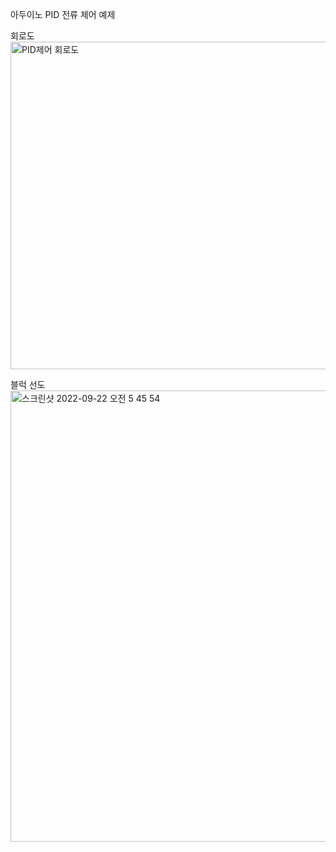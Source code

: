 
아두이노 PID 전류 제어 예제

회로도
<img width="524" alt="PID제어 회로도" src="https://user-images.githubusercontent.com/76526041/191608327-b9d0cc60-6295-4d2f-a7bd-993d7e70a725.png">


블럭 선도
<img width="722" alt="스크린샷 2022-09-22 오전 5 45 54" src="https://user-images.githubusercontent.com/76526041/191608385-f31c2da4-c8a2-4b8d-baa5-4ac7dd7f0ab5.png">
